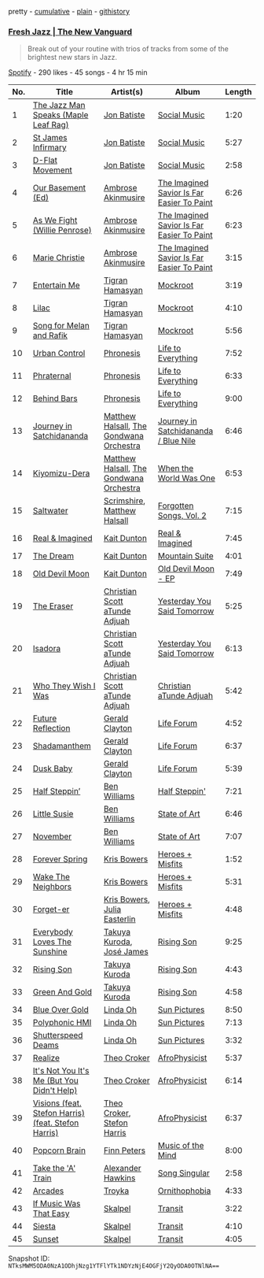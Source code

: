 pretty - [cumulative](/playlists/cumulative/1Htq6RhM8B9MgMXdwqgPxW.md) - [plain](/playlists/plain/1Htq6RhM8B9MgMXdwqgPxW) - [githistory](https://github.githistory.xyz/mackorone/spotify-playlist-archive/blob/main/playlists/plain/1Htq6RhM8B9MgMXdwqgPxW)

### [Fresh Jazz \| The New Vanguard](https://open.spotify.com/playlist/1Htq6RhM8B9MgMXdwqgPxW)

> Break out of your routine with trios of tracks from some of the brightest new stars in Jazz.

[Spotify](https://open.spotify.com/user/spotify) - 290 likes - 45 songs - 4 hr 15 min

| No. | Title | Artist(s) | Album | Length |
|---|---|---|---|---|
| 1 | [The Jazz Man Speaks \(Maple Leaf Rag\)](https://open.spotify.com/track/5E7dGfVaFqlT5UvnMKl3rF) | [Jon Batiste](https://open.spotify.com/artist/0eRbECAGCLLiTyVXPBRexU) | [Social Music](https://open.spotify.com/album/4Jhr4IDfUoNxHoodEePluk) | 1:20 |
| 2 | [St James Infirmary](https://open.spotify.com/track/4REEC6njA6jMMn03N4Gkft) | [Jon Batiste](https://open.spotify.com/artist/0eRbECAGCLLiTyVXPBRexU) | [Social Music](https://open.spotify.com/album/4Jhr4IDfUoNxHoodEePluk) | 5:27 |
| 3 | [D\-Flat Movement](https://open.spotify.com/track/0OmQSiMj9R8CAb2oqcMaFc) | [Jon Batiste](https://open.spotify.com/artist/0eRbECAGCLLiTyVXPBRexU) | [Social Music](https://open.spotify.com/album/4Jhr4IDfUoNxHoodEePluk) | 2:58 |
| 4 | [Our Basement \(Ed\)](https://open.spotify.com/track/5qmrsdd8L9gKwJE29X0LG5) | [Ambrose Akinmusire](https://open.spotify.com/artist/4ai53dgSBGhQwcFtGyY1bF) | [The Imagined Savior Is Far Easier To Paint](https://open.spotify.com/album/35MKlkn2g1Qe3HMDrrIxP0) | 6:26 |
| 5 | [As We Fight \(Willie Penrose\)](https://open.spotify.com/track/7DsLycjXnBfrtcpkH68rmx) | [Ambrose Akinmusire](https://open.spotify.com/artist/4ai53dgSBGhQwcFtGyY1bF) | [The Imagined Savior Is Far Easier To Paint](https://open.spotify.com/album/35MKlkn2g1Qe3HMDrrIxP0) | 6:23 |
| 6 | [Marie Christie](https://open.spotify.com/track/44Vilsiw175y2IpL2nx66o) | [Ambrose Akinmusire](https://open.spotify.com/artist/4ai53dgSBGhQwcFtGyY1bF) | [The Imagined Savior Is Far Easier To Paint](https://open.spotify.com/album/35MKlkn2g1Qe3HMDrrIxP0) | 3:15 |
| 7 | [Entertain Me](https://open.spotify.com/track/5JVLklFBxXYa6HKYKx3Beo) | [Tigran Hamasyan](https://open.spotify.com/artist/0D3h8NZqNp7BN97JwtV6eW) | [Mockroot](https://open.spotify.com/album/59AeaIeAx6S2igYJFjltRE) | 3:19 |
| 8 | [Lilac](https://open.spotify.com/track/77Pa9RHSHl0VNElypux4DI) | [Tigran Hamasyan](https://open.spotify.com/artist/0D3h8NZqNp7BN97JwtV6eW) | [Mockroot](https://open.spotify.com/album/59AeaIeAx6S2igYJFjltRE) | 4:10 |
| 9 | [Song for Melan and Rafik](https://open.spotify.com/track/56keXEt65FbqoNMQPuakku) | [Tigran Hamasyan](https://open.spotify.com/artist/0D3h8NZqNp7BN97JwtV6eW) | [Mockroot](https://open.spotify.com/album/59AeaIeAx6S2igYJFjltRE) | 5:56 |
| 10 | [Urban Control](https://open.spotify.com/track/1CuE5ugqnQLdsvvamUqK2k) | [Phronesis](https://open.spotify.com/artist/3FtuExHiGsLvTnreIt7i2x) | [Life to Everything](https://open.spotify.com/album/2K1dsXDX5Lv0PdhJrQiGnU) | 7:52 |
| 11 | [Phraternal](https://open.spotify.com/track/47I3uzgOdZG923RjKbSFG0) | [Phronesis](https://open.spotify.com/artist/3FtuExHiGsLvTnreIt7i2x) | [Life to Everything](https://open.spotify.com/album/2K1dsXDX5Lv0PdhJrQiGnU) | 6:33 |
| 12 | [Behind Bars](https://open.spotify.com/track/5C4pYZJmN3WyaROj7PQ0eB) | [Phronesis](https://open.spotify.com/artist/3FtuExHiGsLvTnreIt7i2x) | [Life to Everything](https://open.spotify.com/album/2K1dsXDX5Lv0PdhJrQiGnU) | 9:00 |
| 13 | [Journey in Satchidananda](https://open.spotify.com/track/7jIE9yaNiRlm3KqyFeSQiX) | [Matthew Halsall](https://open.spotify.com/artist/0Cioop2zjxXxtcPUme7R46), [The Gondwana Orchestra](https://open.spotify.com/artist/19yM7q6cq3QGb7V67Czgm8) | [Journey in Satchidananda / Blue Nile](https://open.spotify.com/album/26OAl3xCnVQEv4z22BQ9bS) | 6:46 |
| 14 | [Kiyomizu\-Dera](https://open.spotify.com/track/6PMobmlh8yrpEjFjioPFGy) | [Matthew Halsall](https://open.spotify.com/artist/0Cioop2zjxXxtcPUme7R46), [The Gondwana Orchestra](https://open.spotify.com/artist/19yM7q6cq3QGb7V67Czgm8) | [When the World Was One](https://open.spotify.com/album/0XVEjoxFFwtcx7dFwAYz7Z) | 6:53 |
| 15 | [Saltwater](https://open.spotify.com/track/2PPsucI6YCoKFqJQR6X7gu) | [Scrimshire](https://open.spotify.com/artist/5iVIpHSJD1uKtL3impLoKL), [Matthew Halsall](https://open.spotify.com/artist/0Cioop2zjxXxtcPUme7R46) | [Forgotten Songs, Vol\. 2](https://open.spotify.com/album/3e9GfrDyx9sXPE8neOGOKz) | 7:15 |
| 16 | [Real & Imagined](https://open.spotify.com/track/6YKYdsX76JCq5CkIy8eON4) | [Kait Dunton](https://open.spotify.com/artist/2uKlChPlTr6ONNvdtjZdRs) | [Real & Imagined](https://open.spotify.com/album/5oQK5juKTS7AawRCxFi3wb) | 7:45 |
| 17 | [The Dream](https://open.spotify.com/track/0iAs0VdpjLi6ViVQGvufDb) | [Kait Dunton](https://open.spotify.com/artist/2uKlChPlTr6ONNvdtjZdRs) | [Mountain Suite](https://open.spotify.com/album/3Jr1BPchPc9ng0jZawH6N1) | 4:01 |
| 18 | [Old Devil Moon](https://open.spotify.com/track/29mYr7HJ495Vn0UdKifc4y) | [Kait Dunton](https://open.spotify.com/artist/2uKlChPlTr6ONNvdtjZdRs) | [Old Devil Moon \- EP](https://open.spotify.com/album/5EbAJZMQc78rtUYfqDHay7) | 7:49 |
| 19 | [The Eraser](https://open.spotify.com/track/71tQB5sKtc7bImFPxQTjz0) | [Christian Scott aTunde Adjuah](https://open.spotify.com/artist/2q37Nw8NND2z1T1KU5XVfn) | [Yesterday You Said Tomorrow](https://open.spotify.com/album/1yEatbNaAycy7doYijdili) | 5:25 |
| 20 | [Isadora](https://open.spotify.com/track/7G9VsVr1m6YzaJgHyRgz4y) | [Christian Scott aTunde Adjuah](https://open.spotify.com/artist/2q37Nw8NND2z1T1KU5XVfn) | [Yesterday You Said Tomorrow](https://open.spotify.com/album/1yEatbNaAycy7doYijdili) | 6:13 |
| 21 | [Who They Wish I Was](https://open.spotify.com/track/1N3kGdise9hTlIumymRaF3) | [Christian Scott aTunde Adjuah](https://open.spotify.com/artist/2q37Nw8NND2z1T1KU5XVfn) | [Christian aTunde Adjuah](https://open.spotify.com/album/0s6hDtHpnJwD4scyBxlQGb) | 5:42 |
| 22 | [Future Reflection](https://open.spotify.com/track/6R8almqiOinwc0V4iPo2GL) | [Gerald Clayton](https://open.spotify.com/artist/5mYw31MXiGnqTMliAcl7m8) | [Life Forum](https://open.spotify.com/album/73WbnDUyonkTUTPsmZYzjf) | 4:52 |
| 23 | [Shadamanthem](https://open.spotify.com/track/5fR2HxVUlaSicq9q9rRmLj) | [Gerald Clayton](https://open.spotify.com/artist/5mYw31MXiGnqTMliAcl7m8) | [Life Forum](https://open.spotify.com/album/73WbnDUyonkTUTPsmZYzjf) | 6:37 |
| 24 | [Dusk Baby](https://open.spotify.com/track/3LjNhqsx1W63Lu7nOu4xUF) | [Gerald Clayton](https://open.spotify.com/artist/5mYw31MXiGnqTMliAcl7m8) | [Life Forum](https://open.spotify.com/album/73WbnDUyonkTUTPsmZYzjf) | 5:39 |
| 25 | [Half Steppin’](https://open.spotify.com/track/4hNejbtl93aLRxnftdUgIj) | [Ben Williams](https://open.spotify.com/artist/2NVNbP5qYO9vHhOPGGuPJV) | [Half Steppin'](https://open.spotify.com/album/4RfnfI836oNMgAYns5RG2H) | 7:21 |
| 26 | [Little Susie](https://open.spotify.com/track/71CeTmm9HyJ2NplmmSzvtB) | [Ben Williams](https://open.spotify.com/artist/2NVNbP5qYO9vHhOPGGuPJV) | [State of Art](https://open.spotify.com/album/37nh35Sg2gHwHJX1bAv6i4) | 6:46 |
| 27 | [November](https://open.spotify.com/track/5CtlA43vOzfMPbO4XFKIF8) | [Ben Williams](https://open.spotify.com/artist/2NVNbP5qYO9vHhOPGGuPJV) | [State of Art](https://open.spotify.com/album/37nh35Sg2gHwHJX1bAv6i4) | 7:07 |
| 28 | [Forever Spring](https://open.spotify.com/track/5VzX7mZUlGFPPuEcKm8mlV) | [Kris Bowers](https://open.spotify.com/artist/2wWBoQpcybsDVpouFubTqZ) | [Heroes + Misfits](https://open.spotify.com/album/35SK2rNqBdbIykejfFs9rA) | 1:52 |
| 29 | [Wake The Neighbors](https://open.spotify.com/track/66dtIYkpmtSZAIJzp4qlKN) | [Kris Bowers](https://open.spotify.com/artist/2wWBoQpcybsDVpouFubTqZ) | [Heroes + Misfits](https://open.spotify.com/album/35SK2rNqBdbIykejfFs9rA) | 5:31 |
| 30 | [Forget\-er](https://open.spotify.com/track/4Q4qprg8aPhyxCSef7u7Ei) | [Kris Bowers](https://open.spotify.com/artist/2wWBoQpcybsDVpouFubTqZ), [Julia Easterlin](https://open.spotify.com/artist/4f4k9MkmDmRToDktQomwrX) | [Heroes + Misfits](https://open.spotify.com/album/35SK2rNqBdbIykejfFs9rA) | 4:48 |
| 31 | [Everybody Loves The Sunshine](https://open.spotify.com/track/4F17fOFNxTHhNk6fXq46w6) | [Takuya Kuroda](https://open.spotify.com/artist/4DbVGBurfbrdLW2ZwfwdmP), [José James](https://open.spotify.com/artist/4l2MwXYwUDQKHcUXwCZjEz) | [Rising Son](https://open.spotify.com/album/7GDnn7XSLCIjZkBkw0SMZd) | 9:25 |
| 32 | [Rising Son](https://open.spotify.com/track/3qGcqL1TIpj6QujrDRWx2F) | [Takuya Kuroda](https://open.spotify.com/artist/4DbVGBurfbrdLW2ZwfwdmP) | [Rising Son](https://open.spotify.com/album/7GDnn7XSLCIjZkBkw0SMZd) | 4:43 |
| 33 | [Green And Gold](https://open.spotify.com/track/3Lz7F78L8bmAftMGkwoGCh) | [Takuya Kuroda](https://open.spotify.com/artist/4DbVGBurfbrdLW2ZwfwdmP) | [Rising Son](https://open.spotify.com/album/7GDnn7XSLCIjZkBkw0SMZd) | 4:58 |
| 34 | [Blue Over Gold](https://open.spotify.com/track/3DsUR1WHpScpFKhbiqxunI) | [Linda Oh](https://open.spotify.com/artist/3ItwOheFhoNjZRCpnY5O9I) | [Sun Pictures](https://open.spotify.com/album/7AgRiQaKslAlaTRM0512b8) | 8:50 |
| 35 | [Polyphonic HMI](https://open.spotify.com/track/3Tck17XuFgvIyTmmtv2JEz) | [Linda Oh](https://open.spotify.com/artist/3ItwOheFhoNjZRCpnY5O9I) | [Sun Pictures](https://open.spotify.com/album/7AgRiQaKslAlaTRM0512b8) | 7:13 |
| 36 | [Shutterspeed Deams](https://open.spotify.com/track/2VNVLDcx6BKLMnOAkfkImW) | [Linda Oh](https://open.spotify.com/artist/3ItwOheFhoNjZRCpnY5O9I) | [Sun Pictures](https://open.spotify.com/album/7AgRiQaKslAlaTRM0512b8) | 3:32 |
| 37 | [Realize](https://open.spotify.com/track/0nr4CSvvfoSui7rmudDNac) | [Theo Croker](https://open.spotify.com/artist/7iUF39q93Xixo33E6IvNYm) | [AfroPhysicist](https://open.spotify.com/album/5oWRvCk9dkMLU5K029qw6P) | 5:37 |
| 38 | [It's Not You It's Me \(But You Didn't Help\)](https://open.spotify.com/track/3JMCf7gRXhazwvoA2ZfACK) | [Theo Croker](https://open.spotify.com/artist/7iUF39q93Xixo33E6IvNYm) | [AfroPhysicist](https://open.spotify.com/album/5oWRvCk9dkMLU5K029qw6P) | 6:14 |
| 39 | [Visions \(feat\. Stefon Harris\) \(feat\. Stefon Harris\)](https://open.spotify.com/track/3TpWhQLCDXSL0kvLuXVNk5) | [Theo Croker](https://open.spotify.com/artist/7iUF39q93Xixo33E6IvNYm), [Stefon Harris](https://open.spotify.com/artist/4FDlrSZ3mEv5Jvn482sCbZ) | [AfroPhysicist](https://open.spotify.com/album/5oWRvCk9dkMLU5K029qw6P) | 6:37 |
| 40 | [Popcorn Brain](https://open.spotify.com/track/00045lJN8ym35dThqegEHq) | [Finn Peters](https://open.spotify.com/artist/4epjP7JQGUv2Hy1wjALrYw) | [Music of the Mind](https://open.spotify.com/album/65theclIyBnObQB3qZmPbI) | 8:00 |
| 41 | [Take the 'A' Train](https://open.spotify.com/track/1BbtIqq4H1Bm524cOSQnKh) | [Alexander Hawkins](https://open.spotify.com/artist/5odU2GyEFgXZzhs1nfdu7r) | [Song Singular](https://open.spotify.com/album/55QAWnMLyR3fip9HzFJCI8) | 2:58 |
| 42 | [Arcades](https://open.spotify.com/track/5GVMAnMTX3miLXxC3pTXJq) | [Troyka](https://open.spotify.com/artist/0BxmFQFbzdxyrUlumvE7zz) | [Ornithophobia](https://open.spotify.com/album/1EjlWZcIGhdDorPVm4Wfso) | 4:33 |
| 43 | [If Music Was That Easy](https://open.spotify.com/track/6yAPBF2E4QfcitKoKRiovS) | [Skalpel](https://open.spotify.com/artist/4NMgXxIMZeiJ5PqxdA0t6q) | [Transit](https://open.spotify.com/album/5hUjimESHfgftKXaM5nk7E) | 3:22 |
| 44 | [Siesta](https://open.spotify.com/track/0VzeJcltQjixjewi0VSRLq) | [Skalpel](https://open.spotify.com/artist/4NMgXxIMZeiJ5PqxdA0t6q) | [Transit](https://open.spotify.com/album/5hUjimESHfgftKXaM5nk7E) | 4:10 |
| 45 | [Sunset](https://open.spotify.com/track/320ehnEo8iPidSSzMpqHsD) | [Skalpel](https://open.spotify.com/artist/4NMgXxIMZeiJ5PqxdA0t6q) | [Transit](https://open.spotify.com/album/5hUjimESHfgftKXaM5nk7E) | 4:05 |

Snapshot ID: `NTksMWM5ODA0NzA1ODhjNzg1YTFlYTk1NDYzNjE4OGFjY2QyODA0OTNlNA==`
